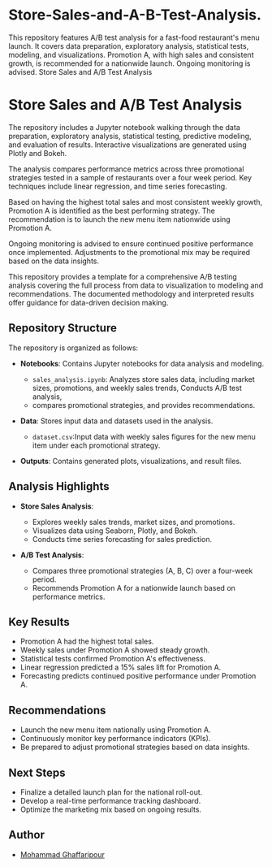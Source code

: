 # Store-Sales-and-A-B-Test-Analysis.
This repository features A/B test analysis for a fast-food restaurant's menu launch. It covers data preparation, exploratory analysis, statistical tests, modeling, and visualizations. Promotion A, with high sales and consistent growth, is recommended for a nationwide launch. Ongoing monitoring is advised.
Store Sales and A/B Test Analysis


# Store Sales and A/B Test Analysis

The repository includes a Jupyter notebook walking through the data preparation, exploratory analysis, statistical testing, predictive modeling, and evaluation of results. Interactive visualizations are generated using Plotly and Bokeh.

The analysis compares performance metrics across three promotional strategies tested in a sample of restaurants over a four week period. Key techniques include linear regression, and time series forecasting.

Based on having the highest total sales and most consistent weekly growth, Promotion A is identified as the best performing strategy. The recommendation is to launch the new menu item nationwide using Promotion A.

Ongoing monitoring is advised to ensure continued positive performance once implemented. Adjustments to the promotional mix may be required based on the data insights.

This repository provides a template for a comprehensive A/B testing analysis covering the full process from data to visualization to modeling and recommendations. The documented methodology and interpreted results offer guidance for data-driven decision making.

## Repository Structure

The repository is organized as follows:

- **Notebooks**: Contains Jupyter notebooks for data analysis and modeling.
  - `sales_analysis.ipynb`: Analyzes store sales data, including market sizes, promotions, and weekly sales trends, Conducts A/B test analysis,
  -  compares promotional strategies, and provides recommendations.
  
- **Data**: Stores input data and datasets used in the analysis.
  - `dataset.csv`:Input data with weekly sales figures for the new menu item under each promotional strategy.
- **Outputs**: Contains generated plots, visualizations, and result files.


## Analysis Highlights

- **Store Sales Analysis**:
  - Explores weekly sales trends, market sizes, and promotions.
  - Visualizes data using Seaborn, Plotly, and Bokeh.
  - Conducts time series forecasting for sales prediction.

- **A/B Test Analysis**:
  - Compares three promotional strategies (A, B, C) over a four-week period.
  - Recommends Promotion A for a nationwide launch based on performance metrics.

## Key Results

- Promotion A had the highest total sales.
- Weekly sales under Promotion A showed steady growth.
- Statistical tests confirmed Promotion A's effectiveness.
- Linear regression predicted a 15% sales lift for Promotion A.
- Forecasting predicts continued positive performance under Promotion A.

## Recommendations

- Launch the new menu item nationally using Promotion A.
- Continuously monitor key performance indicators (KPIs).
- Be prepared to adjust promotional strategies based on data insights.

## Next Steps

- Finalize a detailed launch plan for the national roll-out.
- Develop a real-time performance tracking dashboard.
- Optimize the marketing mix based on ongoing results.

## Author

- [Mohammad Ghaffaripour](https://github.com/itsmohgh)
